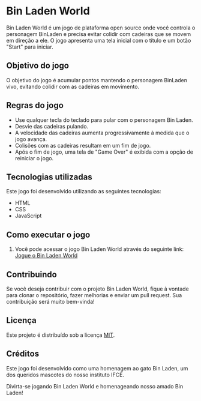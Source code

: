 # Bin Laden World

Bin Laden World é um jogo de plataforma open source onde você controla o personagem BinLaden e precisa evitar colidir com cadeiras que se movem em direção a ele. O jogo apresenta uma tela inicial com o título e um botão "Start" para iniciar.

## Objetivo do jogo
O objetivo do jogo é acumular pontos mantendo o personagem BinLaden vivo, evitando colidir com as cadeiras em movimento.

## Regras do jogo
- Use qualquer tecla do teclado para pular com o personagem Bin Laden.
- Desvie das cadeiras pulando.
- A velocidade das cadeiras aumenta progressivamente à medida que o jogo avança.
- Colisões com as cadeiras resultam em um fim de jogo.
- Após o fim de jogo, uma tela de "Game Over" é exibida com a opção de reiniciar o jogo.

## Tecnologias utilizadas
Este jogo foi desenvolvido utilizando as seguintes tecnologias:
- HTML
- CSS
- JavaScript

## Como executar o jogo 
1. Você pode acessar o jogo Bin Laden World através do seguinte link: [Jogue o Bin Laden World](https://binladenworld.web.app/)

## Contribuindo
Se você deseja contribuir com o projeto Bin Laden World, fique à vontade para clonar o repositório, fazer melhorias e enviar um pull request. Sua contribuição será muito bem-vinda!

## Licença
Este projeto é distribuído sob a licença [MIT](LICENSE).

## Créditos
Este jogo foi desenvolvido como uma homenagem ao gato Bin Laden, um dos queridos mascotes do nosso instituto IFCE.

Divirta-se jogando Bin Laden World e homenageando nosso amado Bin Laden!
